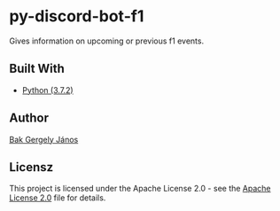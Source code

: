 ﻿# py-discord-bot-f1

Gives information on upcoming or previous f1 events.

## Built With

- [Python (3.7.2)](https://www.python.org)

## Author

[Bak Gergely János](https://github.com/weyh)

## Licensz
This project is licensed under the Apache License 2.0 - see the [Apache License 2.0](LICENSE) file for details.
